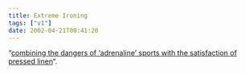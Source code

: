 ```yaml
---
title: Extreme Ironing
tags: ["v1"]
date: 2002-04-21T00:41:20
---
```


&#8220;[combining the dangers of &#8216;adrenaline&#8217; sports with the satisfaction of pressed linen][1]&#8220;.

[1]: http://www.extremeironing.com/~eib/ei/homepage/main.php
